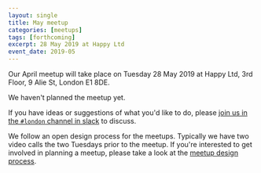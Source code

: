 ```yaml
---
layout: single
title: May meetup
categories: [meetups]
tags: [forthcoming]
excerpt: 28 May 2019 at Happy Ltd
event_date: 2019-05
---
```


Our April meetup will take place on Tuesday 28 May 2019 at Happy Ltd, 3rd Floor, 9 Alie St, London E1 8DE.

We haven't planned the meetup yet. 

If you have ideas or suggestions of what you'd like to do, please [join us in the `#london` channel in slack](https://join.slack.com/t/liberatingstructures/shared_invite/enQtNTQ1MTQwODY1NjA1LTMxZTI2Y2U3NjU0YzcyNmRlMGFiNmUzMzhkNDAxOTU3OWM3NGQ3ODAzOTQzMGQyY2QxOWQ5MjYyZmE5ODljZTI) to discuss.

We follow an open design process for the meetups. Typically we have two video calls the two Tuesdays prior to the meetup. If you're interested to get involved in planning a meetup, please take a look at the [meetup design process](/meetup-design-process).

